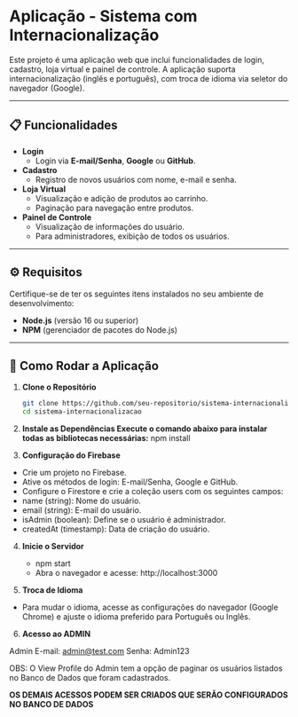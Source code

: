 # **Aplicação - Sistema com Internacionalização**

Este projeto é uma aplicação web que inclui funcionalidades de login, cadastro, loja virtual e painel de controle. A aplicação suporta internacionalização (inglês e português), com troca de idioma via seletor do navegador (Google).

---

## **📋 Funcionalidades**

- **Login**
  - Login via **E-mail/Senha**, **Google** ou **GitHub**.
- **Cadastro**
  - Registro de novos usuários com nome, e-mail e senha.
- **Loja Virtual**
  - Visualização e adição de produtos ao carrinho.
  - Paginação para navegação entre produtos.
- **Painel de Controle**
  - Visualização de informações do usuário.
  - Para administradores, exibição de todos os usuários.

---

## **⚙️ Requisitos**

Certifique-se de ter os seguintes itens instalados no seu ambiente de desenvolvimento:

- **Node.js** (versão 16 ou superior)
- **NPM** (gerenciador de pacotes do Node.js)

---

## **🚀 Como Rodar a Aplicação**

1. **Clone o Repositório**
   ```bash
   git clone https://github.com/seu-repositorio/sistema-internacionalizacao.git
   cd sistema-internacionalizacao

2. **Instale as Dependências Execute o comando abaixo para instalar todas as bibliotecas necessárias:**
    npm install

3. **Configuração do Firebase**

-  Crie um projeto no Firebase.
-  Ative os métodos de login: E-mail/Senha, Google e GitHub.
-  Configure o Firestore e crie a coleção users com os seguintes campos:
-  name (string): Nome do usuário.
-  email (string): E-mail do usuário.
-  isAdmin (boolean): Define se o usuário é administrador.
-  createdAt (timestamp): Data de criação do usuário.

4. **Inicie o Servidor**
    -  npm start
    -  Abra o navegador e acesse: http://localhost:3000

5. **Troca de Idioma**

- Para mudar o idioma, acesse as configurações do navegador (Google Chrome) e ajuste o idioma preferido para Português ou Inglês.

6.  **Acesso ao ADMIN**

Admin
E-mail: admin@test.com
Senha: Admin123

OBS: O View Profile do Admin tem a opção de paginar os usuários listados no Banco de Dados que foram cadastrados.

**OS DEMAIS ACESSOS PODEM SER CRIADOS QUE SERÃO CONFIGURADOS NO BANCO DE DADOS**
